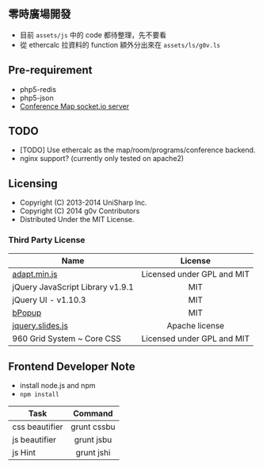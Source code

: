 ## 零時廣場開發

 * 目前 `assets/js` 中的 code 都待整理，先不要看
 * 從 ethercalc 拉資料的 function 額外分出來在 `assets/ls/g0v.ls`

## Pre-requirement

 * php5-redis
 * php5-json
 * [Conference Map socket.io server](https://github.com/UniSharp/conference-map-message-server)

## TODO

 * [TODO] Use ethercalc as the map/room/programs/conference backend.
 * nginx support? (currently only tested on apache2)

## Licensing

 * Copyright (C) 2013-2014 UniSharp Inc.
 * Copyright (C) 2014 g0v Contributors
 * Distributed Under the MIT License.

### Third Party License

| Name                                 | License                                |
| -------------                        |:-------------:                         |
| [adapt.min.js](http://adapt.960.gs/) | Licensed under GPL and MIT             |
| jQuery JavaScript Library v1.9.1     | MIT                                    |
| jQuery UI - v1.10.3                  | MIT                                    |
| [bPopup](http://dinbror.dk/bpopup)   | MIT                                    |
| [jquery.slides.js](http://www.slidesjs.com/) | Apache license                 |
| 960 Grid System ~ Core CSS           | Licensed under GPL and MIT             |



## Frontend Developer Note

* install node.js and npm
* `npm install`

| Task            | Command       |
| -------------   |:-------------:|
| css beautifier  | grunt cssbu   |
| js beautifier   | grunt jsbu    |
| js Hint  	      | grunt jshi    |
